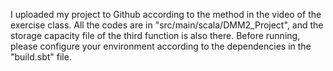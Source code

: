 I uploaded my project to Github according to the method in the video of the exercise class. All the codes are in "src/main/scala/DMM2_Project", and the storage capacity file of the third function is also there. Before running, please configure your environment according to the dependencies in the "build.sbt" file.

